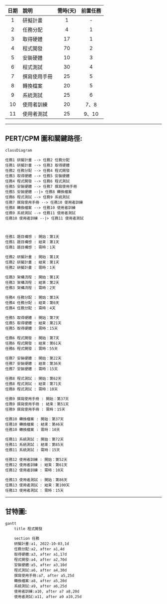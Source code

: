 |日期|說明|需時(天)|前置任務|
|:--:|:--|:--:|:--:|
|1|研擬計畫|1|-|
|2|任務分配|4|1|
|3|取得硬體|17|1|
|4|程式開發|70|2|
|5|安裝硬體|10|3|
|6|程式測試|30|4|
|7|撰寫使用手冊|25|5|
|8|轉換檔案|20|5|
|9|系統測試|25|6|
|10|使用者訓練|20|7、8|
|11|使用者測試|25|9、10|
---------------------------------
## PERT/CPM 圖和關鍵路徑:
```mermaid
classDiagram

任務1 研擬計畫 --> 任務2 任務分配
任務1 研擬計畫 --> 任務3 取得硬體
任務2 任務分配 --> 任務4 程式開發
任務3 取得硬體 --> 任務5 安裝硬體
任務4 程式開發 --> 任務6 程式測試
任務5 安裝硬體 --> 任務7 撰寫使用手冊
任務5 安裝硬體 --|> 任務8 轉換檔案
任務6 程式測試 --> 任務9 系統測試
任務7 撰寫使用手冊 --> 任務10 使用者訓練
任務8 轉換檔案 --> 任務10 使用者訓練
任務9 系統測試 --> 任務11 使用者測試
任務10 使用者訓練 --|> 任務11 使用者測試



任務1 題目構想 : 開始：第1天
任務1 題目構想 : 結束：第1天
任務1 題目構想 : 需時：1天

任務2 研擬計畫 : 開始：第1天
任務2 研擬計畫 : 結束：第1天
任務2 研擬計畫 : 需時：1天

任務3 架構流程 : 開始：第1天
任務3 架構流程 : 結束：第2天
任務3 架構流程 : 需時：2天

任務4 任務分配 : 開始：第3天
任務4 任務分配 : 結束：第6天
任務4 任務分配 : 需時：4天

任務5 取得硬體 : 開始：第7天
任務5 取得硬體 : 結束：第21天
任務5 取得硬體 : 需時：15天

任務6 程式開發 : 開始：第7天
任務6 程式開發 : 結束：第61天
任務6 程式開發 : 需時：55天

任務7 安裝硬體 : 開始：第22天
任務7 安裝硬體 : 結束：第36天
任務7 安裝硬體 : 需時：15天

任務8 程式測試 : 開始：第62天
任務8 程式測試 : 結束：第71天
任務8 程式測試 : 需時：10天

任務9 撰寫使用手冊 : 開始：第37天
任務9 撰寫使用手冊 : 結束：第51天
任務9 撰寫使用手冊 : 需時：15天

任務10 轉換檔案 : 開始：第37天
任務10 轉換檔案 : 結束：第46天
任務10 轉換檔案 : 需時：10天

任務11 系統測試 : 開始：第72天
任務11 系統測試 : 結束：第85天
任務11 系統測試 : 需時：15天

任務12 使用者訓練 : 開始：第52天
任務12 使用者訓練 : 結束：第61天
任務12 使用者訓練 : 需時：10天

任務13 使用者測試 : 開始：第86天
任務13 使用者測試 : 結束：第100天
任務13 使用者測試 : 需時：15天
```


---------------------------------
## 甘特圖:
```mermaid
gantt
    title 程式開發
    
    section 任務
    研擬計畫:a1, 2022-10-03,1d
    任務分配:a2, after a1,4d
    取得硬體:a3, after a1,17d
    程式開發:a4, after a2,70d
    安裝硬體:a5, after a3,10d
    程式測試:a6, after a4,30d
    撰寫使用手冊:a7, after a5,25d
    轉換檔案:a8, after a5,20d
    系統測試:a9, after a6,25d
    使用者訓練:a10, after a7 a8,20d
    使用者測試:a11, after a9 a10,25d
```
